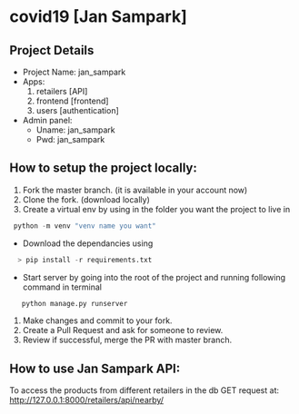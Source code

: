 # covid19 [Jan Sampark]

## Project Details

* Project Name: jan_sampark
* Apps:
  1. retailers [API]
  1. frontend [frontend]
  1. users [authentication]
* Admin panel:
  * Uname: jan_sampark
  * Pwd: jan_sampark

## How to setup the project locally:

1. Fork the master branch. (it is available in your account now)
1. Clone the fork. (download locally)
1. Create a virtual env by using in the folder you want the project to live in 
```python  
 python -m venv "venv name you want"
```
* Download the dependancies using 
```python
  > pip install -r requirements.txt
```
* Start server by going into the root of the project and running following command in terminal
```python
   python manage.py runserver
```
1. Make changes and commit to your fork.
1. Create a Pull Request and ask for someone to review.
1. Review if successful, merge the PR with master branch. 

## How to use Jan Sampark API:

To access the products from different retailers in the db GET request at:
http://127.0.0.1:8000/retailers/api/nearby/
